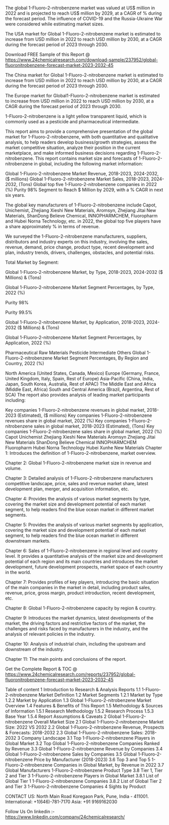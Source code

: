 The global 1-Fluoro-2-nitrobenzene market was valued at US$ million in 2022 and is projected to reach US$ million by 2029, at a CAGR of % during the forecast period. The influence of COVID-19 and the Russia-Ukraine War were considered while estimating market sizes.

The USA market for Global 1-Fluoro-2-nitrobenzene  market is estimated to increase from USD million in 2022 to reach USD million by 2030, at a CAGR during the forecast period of 2023 through 2030.

Download FREE Sample of this Report @ https://www.24chemicalresearch.com/download-sample/237952/global-fluoronitrobenzene-forecast-market-2023-2032-45

The China market for Global 1-Fluoro-2-nitrobenzene   market is estimated to increase from USD million in 2022 to reach USD million by 2030, at a CAGR during the forecast period of 2023 through 2030.

The Europe market for Global1-Fluoro-2-nitrobenzene   market is estimated to increase from USD million in 2022 to reach USD million by 2030, at a CAGR during the forecast period of 2023 through 2030.

1-Fluoro-2-nitrobenzene is a light yellow transparent liquid, which is commonly used as a pesticide and pharmaceutical intermediate.

This report aims to provide a comprehensive presentation of the global market for 1-Fluoro-2-nitrobenzene, with both quantitative and qualitative analysis, to help readers develop business/growth strategies, assess the market competitive situation, analyze their position in the current marketplace, and make informed business decisions regarding 1-Fluoro-2-nitrobenzene. This report contains market size and forecasts of 1-Fluoro-2-nitrobenzene in global, including the following market information:

Global 1-Fluoro-2-nitrobenzene Market Revenue, 2018-2023, 2024-2032, ($ millions)
Global 1-Fluoro-2-nitrobenzene Market Sales, 2018-2023, 2024-2032, (Tons)
Global top five 1-Fluoro-2-nitrobenzene companies in 2022 (%)
Purity 98% Segment to Reach $ Million by 2029, with a % CAGR in next six years.

The global key manufacturers of 1-Fluoro-2-nitrobenzene include Capot, Unichemist, Zhejiang Xieshi New Materials, Aromsyn, Zhejiang Jitai New Materials, ShanDong Believe Chemical, INNOPHARMCHEM, Fluoropharm and Hubei Norna Technology, etc. in 2022, the global top five players have a share approximately % in terms of revenue.

We surveyed the 1-Fluoro-2-nitrobenzene manufacturers, suppliers, distributors and industry experts on this industry, involving the sales, revenue, demand, price change, product type, recent development and plan, industry trends, drivers, challenges, obstacles, and potential risks.

Total Market by Segment:

Global 1-Fluoro-2-nitrobenzene Market, by Type, 2018-2023, 2024-2032 ($ Millions) & (Tons)

Global 1-Fluoro-2-nitrobenzene Market Segment Percentages, by Type, 2022 (%)

Purity 98%

Purity 99.5%

Global 1-Fluoro-2-nitrobenzene Market, by Application, 2018-2023, 2024-2032 ($ Millions) & (Tons)

Global 1-Fluoro-2-nitrobenzene Market Segment Percentages, by Application, 2022 (%)

Pharmaceutical Raw Materials
Pesticide Intermediate
Others
Global 1-Fluoro-2-nitrobenzene Market Segment Percentages, By Region and Country, 2022 (%)

North America (United States, Canada, Mexico)
Europe (Germany, France, United Kingdom, Italy, Spain, Rest of Europe)
Asia-Pacific (China, India, Japan, South Korea, Australia, Rest of APAC)
The Middle East and Africa (Middle East, Africa)
South and Central America (Brazil, Argentina, Rest of SCA)
The report also provides analysis of leading market participants including:

Key companies 1-Fluoro-2-nitrobenzene revenues in global market, 2018-2023 (Estimated), ($ millions)
Key companies 1-Fluoro-2-nitrobenzene revenues share in global market, 2022 (%)
Key companies 1-Fluoro-2-nitrobenzene sales in global market, 2018-2023 (Estimated), (Tons)
Key companies 1-Fluoro-2-nitrobenzene sales share in global market, 2022 (%)
Capot
Unichemist
Zhejiang Xieshi New Materials
Aromsyn
Zhejiang Jitai New Materials
ShanDong Believe Chemical
INNOPHARMCHEM
Fluoropharm
Hubei Norna Technology
Hubei Xunhe New Materials
Chapter 1: Introduces the definition of 1-Fluoro-2-nitrobenzene, market overview.

Chapter 2: Global 1-Fluoro-2-nitrobenzene market size in revenue and volume.

Chapter 3: Detailed analysis of 1-Fluoro-2-nitrobenzene manufacturers competitive landscape, price, sales and revenue market share, latest development plan, merger, and acquisition information, etc.

Chapter 4: Provides the analysis of various market segments by type, covering the market size and development potential of each market segment, to help readers find the blue ocean market in different market segments.

Chapter 5: Provides the analysis of various market segments by application, covering the market size and development potential of each market segment, to help readers find the blue ocean market in different downstream markets.

Chapter 6: Sales of 1-Fluoro-2-nitrobenzene in regional level and country level. It provides a quantitative analysis of the market size and development potential of each region and its main countries and introduces the market development, future development prospects, market space of each country in the world.

Chapter 7: Provides profiles of key players, introducing the basic situation of the main companies in the market in detail, including product sales, revenue, price, gross margin, product introduction, recent development, etc.

Chapter 8: Global 1-Fluoro-2-nitrobenzene capacity by region & country.

Chapter 9: Introduces the market dynamics, latest developments of the market, the driving factors and restrictive factors of the market, the challenges and risks faced by manufacturers in the industry, and the analysis of relevant policies in the industry.

Chapter 10: Analysis of industrial chain, including the upstream and downstream of the industry.

Chapter 11: The main points and conclusions of the report.

Get the Complete Report & TOC @ https://www.24chemicalresearch.com/reports/237952/global-fluoronitrobenzene-forecast-market-2023-2032-45

Table of content
1 Introduction to Research & Analysis Reports
1.1 1-Fluoro-2-nitrobenzene Market Definition
1.2 Market Segments
1.2.1 Market by Type
1.2.2 Market by Application
1.3 Global 1-Fluoro-2-nitrobenzene Market Overview
1.4 Features & Benefits of This Report
1.5 Methodology & Sources of Information
1.5.1 Research Methodology
1.5.2 Research Process
1.5.3 Base Year
1.5.4 Report Assumptions & Caveats
2 Global 1-Fluoro-2-nitrobenzene Overall Market Size
2.1 Global 1-Fluoro-2-nitrobenzene Market Size: 2022 VS 2032
2.2 Global 1-Fluoro-2-nitrobenzene Revenue, Prospects & Forecasts: 2018-2032
2.3 Global 1-Fluoro-2-nitrobenzene Sales: 2018-2032
3 Company Landscape
3.1 Top 1-Fluoro-2-nitrobenzene Players in Global Market
3.2 Top Global 1-Fluoro-2-nitrobenzene Companies Ranked by Revenue
3.3 Global 1-Fluoro-2-nitrobenzene Revenue by Companies
3.4 Global 1-Fluoro-2-nitrobenzene Sales by Companies
3.5 Global 1-Fluoro-2-nitrobenzene Price by Manufacturer (2018-2023)
3.6 Top 3 and Top 5 1-Fluoro-2-nitrobenzene Companies in Global Market, by Revenue in 2022
3.7 Global Manufacturers 1-Fluoro-2-nitrobenzene Product Type
3.8 Tier 1, Tier 2 and Tier 3 1-Fluoro-2-nitrobenzene Players in Global Market
3.8.1 List of Global Tier 1 1-Fluoro-2-nitrobenzene Companies
3.8.2 List of Global Tier 2 and Tier 3 1-Fluoro-2-nitrobenzene Companies
4 Sights by Product

CONTACT US:
North Main Road Koregaon Park, Pune, India - 411001.
International: +1(646)-781-7170
Asia: +91 9169162030

Follow Us On linkedin :- https://www.linkedin.com/company/24chemicalresearch/
